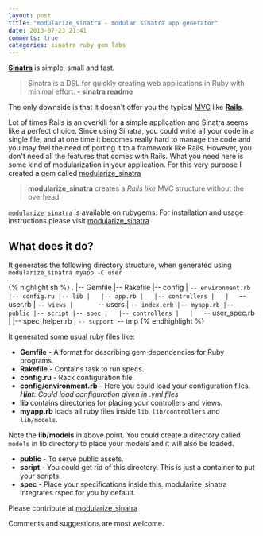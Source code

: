 ```yaml
---
layout: post
title: "modularize_sinatra - modular sinatra app generator"
date: 2013-07-23 21:41
comments: true
categories: sinatra ruby gem labs
---
```


[**Sinatra**](//github.com/sinatra/sinatra) is simple, small and fast. 
> Sinatra is a DSL for quickly creating web applications in Ruby with minimal effort. **- sinatra readme**
>

The only downside is that it doesn't offer you the typical [MVC](//en.wikipedia.org/wiki/Model–view–controller) like [**Rails**](//github.com/rails/rails). 

Lot of times Rails is an overkill for a simple application and Sinatra seems like a perfect choice. Since using Sinatra, you could write all your code in a single file, and at one time it becomes really hard to manage the code and you may feel the need of porting it to a framework like Rails. However, you don't need all the features that comes with Rails. What you need here is some kind of modularization in your application. For this very purpose I created a gem called [modularize_sinatra](//github.com/goyalankit/modularize_sinatra)

> **modularize_sinatra** creates a *Rails like* MVC structure without the overhead. 


[`modularize_sinatra`](//rubygems.org/gems/modularize_sinatra) is available on rubygems. For installation and usage instructions please visit [modularize_sinatra](//github.com/goyalankit/modularize_sinatra)

## What does it do?
It generates the following directory structure, when generated using `modularize_sinatra myapp -C user` 

{% highlight sh %}
      .
      |-- Gemfile
      |-- Rakefile
      |-- config
      |   `-- environment.rb
      |-- config.ru
      |-- lib
      |   |-- app.rb
      |   |-- controllers
      |   |   `-- user.rb
      |   `-- views
      |       `-- users
      |           `-- index.erb
      |-- myapp.rb
      |-- public
      |-- script
      |-- spec
      |   |-- controllers
      |   |   `-- user_spec.rb
      |   |-- spec_helper.rb
      |   `-- support
      `-- tmp
  {% endhighlight %}


It generated some usual ruby files like:

* **Gemfile** -  A format for describing gem dependencies for Ruby programs.
* **Rakefile** - Contains task to run specs.
* **config.ru** - Rack configuration file.
* **config/environment.rb** - Here you could load your configuration files. ***Hint**: Could load configuration given in .yml files*
* **lib** contains directories for placing your controllers and views. 
* **myapp.rb** loads all ruby files inside `lib`, `lib/controllers` and `lib/models`.

Note the **lib/models** in above point. You could create a directory called `models` in lib directory to place your models and it will also be loaded.

* **public** - To serve public assets.
* **script** - You could get rid of this directory. This is just a container to put your scripts.
* **spec** - Place your specifications inside this. modularize_sinatra integrates rspec for you by default. 

Please contribute at [modularize_sinatra](//github.com/goyalankit/modularize_sinatra)

Comments and suggestions are most welcome.
